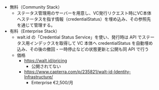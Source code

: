 - 無料（Community Stack）
  - ステータス管理用のサーバーを用意し、VC発行リクエスト時にVC本体へステータスを指す情報（credentialStatus）を埋め込み、その参照先を通じて管理する。
- 有料（Enterprise Stack）
  - walt.id の「Credential Status Service」を使い、発行時は API でステータス用インデックスを取得して VC 本体へ credentialStatus を自動埋め込み、その後の撤回・一時停止などの状態更新と公開も同 API で行う
  - 価格
    - https://walt.id/pricing
        - 公開されてない
    - https://www.capterra.com/p/235821/walt-id-Identity-Infrastructure/
        - Enterprise €2,500/月
